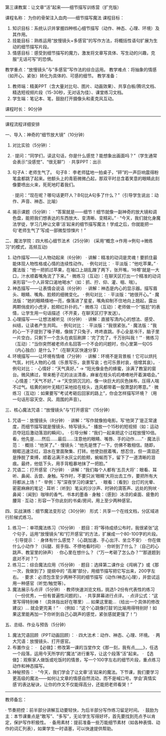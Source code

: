第三课教案：让文章“活”起来——细节描写训练营（扩充版）

课程名称： 为你的骨架注入血肉——细节描写魔法
课程目标：

1. 知识目标：系统认识并掌握四种核心细节描写（动作、神态、心理、环境）及其作用。
2. 技能目标：熟练运用“放慢镜头+多感官”的写作方法，将概括性语句扩展为生动的细节描写片段。
3. 情感目标：感受到细节描写的魔力，激发将文章写具体、写生动的兴趣，克服“无话可写”的恐惧。

教学重点：“放慢镜头”与“多感官”写作法的综合运用。
教学难点：将抽象的情感（如开心、紧张）转化为具体的、可感的细节。
教学准备：

1. 教师端：精美PPT（含大量对比句、图片、动画效果）、共享白板/腾讯文档、精选短视频片段（15-30秒，无对话为佳）、课堂练习文档。
2. 学生端：笔记本、笔，鼓励打开摄像头和麦克风互动。

课程时长： 90分钟

---

课程流程详细安排

一、导入：神奇的“细节放大镜”（10分钟）

1. 对比实验（5分钟）：
2.    · 提问：“同学们，读这句话，你是什么感觉？能想象出画面吗？”（学生通常会表示“没感觉”、“很无聊”）
   · 共享PPT：出示
3. 
	句子A：老师生气了。
	句子B：
     李老师猛地一拍桌子，“砰”的一声巨响震得粉笔盒都跳了起来。他额头上的青筋微微凸起，那双平时总含着笑意的眼睛此刻像要喷出火来，死死地盯着我们。
     
   · 提问：“现在呢？哪句话更吓人？B句比A句多了什么？”（引导学生说出：动作、声音、神态、比喻）
4. 揭示课题（5分钟）：
   · “答案就是——细节！细节就像一副神奇的放大镜和调色盘，能把我们想表达的东西放大、变清晰、变精彩。”
   · “今天，我们就化身魔法学徒，学习几种让文章‘活’起来的细节描写魔法！学成之后，你就能把一句‘老师生气了’写成一部微型惊悚片！”

二、魔法学院：四大核心细节法术（25分钟）
(采用“概念→作用→例句→微练习”的模式，高频互动)

1. 动作描写——让人物动起来（6分钟）
   · 讲解：精准的动词是灵魂！要抓住最能体现人物性格或心情的连续性动作。
   · 例句对比：
     · 平淡版：“他吃苹果。”
     · 魔法版：“他一把抓过苹果，在袖口上胡乱蹭了两下，张开嘴，‘咔嚓’就是一大口，汁水顺着嘴角流了下来。”
   · 微练习（互动）：在聊天区打出一个精准的动词来形容“一个人非常口渴地喝水”（如：抓、拧、仰、灌、咽、喘）。
2. 神态描写——让表情会说话（6分钟）
   · 讲解：神态是内心的显示器。描写眉头、眼睛、嘴角、脸颊的细微变化。
   · 例句对比：
     · 平淡版：“她很开心。”
     · 魔法版：“她的眼睛倏地一亮，像落进了星星，嘴角抑制不住地向上翘起，露出两颗俏皮的小虎牙，脸颊红扑扑的。”
   · 微练习（互动）：老师做一个“尴尬”的表情，让学生用一句话描述（不开麦，在聊天区打字发送）。
3. 心理描写——让想法被听见（6分钟）
   · 讲解：直接写清内心的想法、感受、纠结，让读者产生共鸣。
   · 例句对比：
     · 平淡版：“我很紧张。”
     · 魔法版：“我的心一下子提到了嗓子眼，像揣了只兔子，咚咚直跳。手心全是冷汗，脑子里一片空白，只剩下一个念头在疯狂刷屏：‘完了完了，千万别叫我！’”
   · 微练习（互动）：“当你突然被老师点名回答一个不会的问题时，你心里第一句OS（内心独白）是什么？”（在聊天区快速分享）
4. 环境描写——让环境有情绪（7分钟）
   · 讲解：环境不是背景板！它可以烘托气氛，衬托人物的心情（乐景写乐，哀景写哀；也可乐景衬哀，倍增其哀）。
   · 例句对比：
     · 心情好：“天气真好。” -> “阳光像金色的蜂蜜，涂满了教室的窗台。微风拂过，带来栀子花的淡淡清香，麻雀在枝头叽叽喳喳地开着演唱会。”
     · 心情差：“天气不好。” -> “天空阴沉沉的，像一块巨大的灰色抹布，压得人喘不过气。枯黄的树叶无精打采地挂在枝头，连风都带着一股萧瑟的寒意。”
   · 微练习（互动）：如果要写“考试考砸后回家的路上”，你会怎样描写环境？（用一句话形容天空、风、周围的声音）。

三、核心魔法咒语：“放慢镜头”与“打开感官”（15分钟）

1. 咒语一：放慢镜头（8分钟）
   · 讲解：“写作就像拍电影。写‘他哭了’是正常速度，而细节描写就是慢镜头、特写镜头。”
   · 播放一个15秒的短视频（如：运动员夺冠后激动落泪的瞬间）。
   · 引导分解：“我们一起来把这个过程放慢10倍。看，他先是……然后……最后……注意他的眼睛、嘴唇、手的动作……”
   · 魔法示范：
     · 概括：“他哭了。”
     · 慢镜头：“他先是愣了一下，仿佛不敢相信。随即，眼眶迅速泛红，泪水在里面聚集、打转。他使劲抿着嘴，想忍住，但一滴泪还是挣脱了束缚，顺着沾满汗水灰尘的脸颊，蜿蜒而下，留下了一道清晰的泪痕。最终，他低下头，用手背粗暴地抹了一把脸。”
2. 咒语二：打开感官（7分钟）
   · 讲解：“我们每个人都有‘五员大将’：眼看、耳听、鼻闻、舌尝、身触。写作时，不要只派‘眼睛’大将出去工作，要把所有大将都派上场！”
   · 举例：写“深夜学习的课堂”。
     · 眼看：（看到）台灯的光晕、密密麻麻的笔记
     · 耳听：（听到）笔尖的沙沙声、时钟的滴答声、远处的狗吠
     · 鼻闻：（闻到）咖啡的香气、书本的墨香
     · 身触：（感到）冰凉的桌面、疲惫的腰背
   · 互动：形容一下你此刻的书桌/房间，用上至少两种感官。

四、实战演练：细节魔法变形记（30分钟）
形式：共享一个在线文档，分区域进行阶梯式练习。

1. 练习一：单项魔法练习（10分钟）
   · 题目：将“等待成绩公布时，我很紧张”这个句子，运用“放慢镜头”和“打开感官”的方法，扩展成一个80-100字的片段。
   · 引导提示：
     · 身体有什么感觉？（心跳加速、手心出汗、坐立不安）
     · 你在做什么小动作？（抖腿、抠手指、不停地看时间）
     · 你听到了什么？（自己的心跳声、教室里的钟声）
     · 你心里在想什么？（“万一考砸了怎么办？”“那道题到底对不对？”）
2. 练习二：综合魔法应用（15分钟）
   · 题目：选择第二课作业《闯祸了》或《那一次，我做到了》提纲中的 “高潮”部分，用细节描写把它写出来，200字左右。
   · 要求：必须包含至少两种不同的细节描写（动作/神态/心理），并尝试运用一种感官（听觉/触觉等）。
3. 魔法展示与点评（5分钟）
   · 教师快速浏览文档，挑选1-2份有代表性的练习（一份优秀，一份有普遍性问题的）。
   · 共享屏幕进行点评。
   · 点评公式：“这里写得特别棒！（具体指出好在哪里）… 如果这里能…（给出一个具体的修改建议）… 就会更完美！”
   · （例如：“这个‘心跳像打鼓’的比喻用得特别好！如果这里能再加一下你听到自己心跳声的感觉，紧张感就更强了！”）

五、总结、作业与预告（5分钟）

1. 魔法咒语回顾（PPT动画回顾）：
   · 四大法术：动作、神态、心理、环境。
   · 两大咒语：放慢镜头、打开感官。
2. 布置作业：
   · 【必做】：修改第一课的当堂作文《那一刻，我有点____》，任选一个段落，运用今天所学的“魔法”进行重写，让这个段落“活”起来。
   · 【选做】：观察家人做饭或吃饭时的情景，写一个100字左右的细节片段，重点练习动作和神态描写。
3. 神秘预告：
   · “今天，我们学会了让文章‘活’起来的魔法。下节课，我们要学习更高级的魔法——如何让文章的情感自然流动，而不是喊口号。学会‘真情实感’的表达秘诀，让你的作文不仅能得高分，还能把老师看哭！”

---

教师备忘：

· 节奏把控：前半部分讲解互动要轻快，为后半部分写作练习留足时间。
· 鼓励为主：本节课重点是“敢写”、“多写”，无论学生写得好坏，首先要找到亮点予以肯定，保护写作积极性。
· 备用素材：提前准备一些万能细节素材（如各种表情、动作的词汇列表），如果学生一时语塞，可以快速提供帮助。

